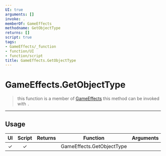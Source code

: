```yaml
---
UI: true
arguments: []
invoke: .
memberOf: GameEffects
methodname: GetObjectType
returns: []
script: true
tags:
- GameEffects/_function
- function/UI
- function/script
title: GameEffects.GetObjectType
---
```

# GameEffects.GetObjectType
> this function is a member of [GameEffects](civ-6/lua/GameEffects.md)
> this method can be invoked with `.`
-----
## Usage
|  UI | Script | Returns | Function | Arguments |
|:---:|:------:|-------:|:--------:|:---------|
|✓|✓||GameEffects.GetObjectType||
